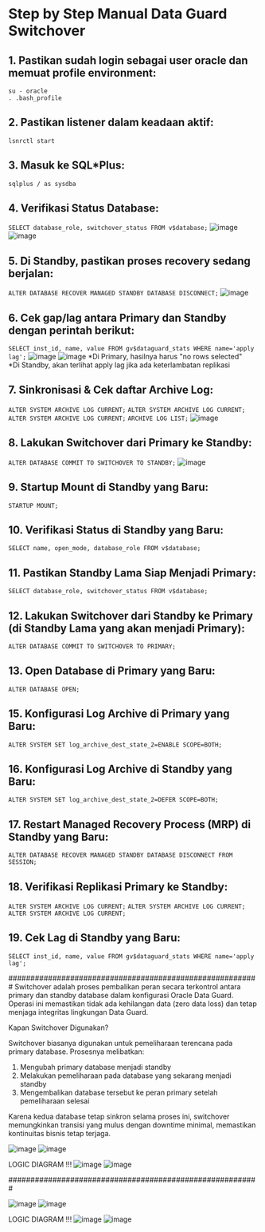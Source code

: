 # Step by Step Manual Data Guard Switchover #
## 1. Pastikan sudah login sebagai user oracle dan memuat profile environment: ##
`su - oracle`  
`. .bash_profile`

## 2. Pastikan listener dalam keadaan aktif: ##
`lsnrctl start`

## 3. Masuk ke SQL*Plus: ##
`sqlplus / as sysdba`

## 4. Verifikasi Status Database: ##
`SELECT database_role, switchover_status FROM v$database;`
![image](https://github.com/user-attachments/assets/5754ab70-19e2-4813-a3f9-dcd1bd2f55e2)
![image](https://github.com/user-attachments/assets/4f423772-fd6a-4a9c-a136-73faa1e56f32)

## 5. Di Standby, pastikan proses recovery sedang berjalan: ##
`ALTER DATABASE RECOVER MANAGED STANDBY DATABASE DISCONNECT;`
![image](https://github.com/user-attachments/assets/2bbd3df6-9032-4caf-8702-fb1b5c877fbb)

## 6. Cek gap/lag antara Primary dan Standby dengan perintah berikut: ##
`SELECT inst_id, name, value FROM gv$dataguard_stats WHERE name='apply lag';`
![image](https://github.com/user-attachments/assets/c8fc1054-42a4-4a35-a6c5-8bc0c64a3c5b)
![image](https://github.com/user-attachments/assets/8fbccccf-bf50-43f8-b375-d62f811733cb)
*Di Primary, hasilnya harus "no rows selected"  
*Di Standby, akan terlihat apply lag jika ada keterlambatan replikasi

## 7. Sinkronisasi & Cek daftar Archive Log: ##
`ALTER SYSTEM ARCHIVE LOG CURRENT;`
`ALTER SYSTEM ARCHIVE LOG CURRENT;`
`ALTER SYSTEM ARCHIVE LOG CURRENT;`
`ARCHIVE LOG LIST;`
![image](https://github.com/user-attachments/assets/03194028-6638-40ee-91a5-63b0288fe503)

## 8. Lakukan Switchover dari Primary ke Standby: ##
`ALTER DATABASE COMMIT TO SWITCHOVER TO STANDBY;`
![image](https://github.com/user-attachments/assets/a0464d9a-9108-40a9-a813-94758ab6bfd9)

## 9. Startup Mount di Standby yang Baru: ##
`STARTUP MOUNT;`


## 10. Verifikasi Status di Standby yang Baru: ##
`SELECT name, open_mode, database_role FROM v$database;`

## 11. Pastikan Standby Lama Siap Menjadi Primary: ##
`SELECT database_role, switchover_status FROM v$database;`

## 12. Lakukan Switchover dari Standby ke Primary (di Standby Lama yang akan menjadi Primary): ##
`ALTER DATABASE COMMIT TO SWITCHOVER TO PRIMARY;`

## 13. Open Database di Primary yang Baru: ##
`ALTER DATABASE OPEN;`

## 15. Konfigurasi Log Archive di Primary yang Baru: ##
`ALTER SYSTEM SET log_archive_dest_state_2=ENABLE SCOPE=BOTH;`

## 16. Konfigurasi Log Archive di Standby yang Baru: ##
`ALTER SYSTEM SET log_archive_dest_state_2=DEFER SCOPE=BOTH;`

## 17. Restart Managed Recovery Process (MRP) di Standby yang Baru: ##
`ALTER DATABASE RECOVER MANAGED STANDBY DATABASE DISCONNECT FROM SESSION;`

## 18. Verifikasi Replikasi Primary ke Standby: ##
`ALTER SYSTEM ARCHIVE LOG CURRENT;`
`ALTER SYSTEM ARCHIVE LOG CURRENT;`
`ALTER SYSTEM ARCHIVE LOG CURRENT;`

## 19. Cek Lag di Standby yang Baru: ##
`SELECT inst_id, name, value FROM gv$dataguard_stats WHERE name='apply lag';`

#########################################################
Switchover adalah proses pembalikan peran secara terkontrol antara primary dan standby database dalam konfigurasi Oracle Data Guard. Operasi ini memastikan tidak ada kehilangan data (zero data loss) dan tetap menjaga integritas lingkungan Data Guard.

Kapan Switchover Digunakan?

Switchover biasanya digunakan untuk pemeliharaan terencana pada primary database. Prosesnya melibatkan: 
1. Mengubah primary database menjadi standby
2. Melakukan pemeliharaan pada database yang sekarang menjadi standby
3. Mengembalikan database tersebut ke peran primary setelah pemeliharaan selesai
   
Karena kedua database tetap sinkron selama proses ini, switchover memungkinkan transisi yang mulus dengan downtime minimal, memastikan kontinuitas bisnis tetap terjaga.

![image](https://github.com/user-attachments/assets/7f1951e4-c71a-49bd-a08f-132d8fa972f3)
![image](https://github.com/user-attachments/assets/7dbf4758-505b-4ead-951d-d40f15b6830a)

LOGIC DIAGRAM !!!
![image](https://github.com/user-attachments/assets/09ef4723-eea5-487c-97da-c98a29600a8c)
![image](https://github.com/user-attachments/assets/377b1a86-8b6c-4524-ac51-367aaa6e9b4e)

#########################################################

![image](https://github.com/user-attachments/assets/b4ad322e-35b0-4f8d-ade5-1eeac69fe64b)
![image](https://github.com/user-attachments/assets/39224372-0719-4829-821a-451f784416f1)

LOGIC DIAGRAM !!!
![image](https://github.com/user-attachments/assets/aca8b4e1-3512-4566-bea4-68c933fffc2e)
![image](https://github.com/user-attachments/assets/45b2afa5-b35d-4cd6-8874-aed0dd508ee2)




